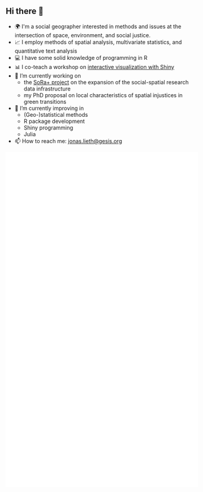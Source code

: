 ## Hi there 👋


- 🌍 I'm a social geographer interested in methods and issues at the intersection of space, environment, and social justice.
- 📈 I employ methods of spatial analysis, multivariate statistics, and quantitative text analysis
- 💻 I have some solid knowledge of programming in R
- 📊 I co-teach a workshop on [interactive visualization with Shiny](https://github.com/paulcbauer/shiny_workshop)
- 🔭 I’m currently working on
  - the [SoRa+ project](https://sora-service.org/) on the expansion of the social-spatial research data infrastructure
  - my PhD proposal on local characteristics of spatial injustices in green transitions
- 🌱 I’m currently improving in
  - (Geo-)statistical methods
  - R package development
  - Shiny programming
  - Julia
- 📫 How to reach me: [jonas.lieth@gesis.org](mailto:jonas.lieth@gesis.org)

![jslth's metrics](github-metrics.svg)
